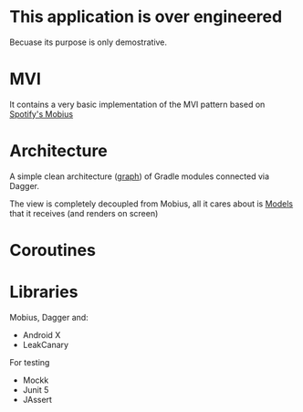 # This application is over engineered
Becuase its purpose is only demostrative.

# MVI
It contains a very basic implementation of the MVI pattern based on
[Spotify's Mobius](https://github.com/spotify/mobius)

# Architecture
A simple clean architecture ([graph](docs/architecture.md)) of Gradle
modules connected via Dagger.

The view is completely decoupled from Mobius, all it cares about
is [Models](./usecases/src/main/java/com/pppp/Model.kt) that it receives (and renders on screen)

# Coroutines

# Libraries
Mobius, Dagger and:
* Android X
* LeakCanary



For testing
* Mockk
* Junit 5
* JAssert







